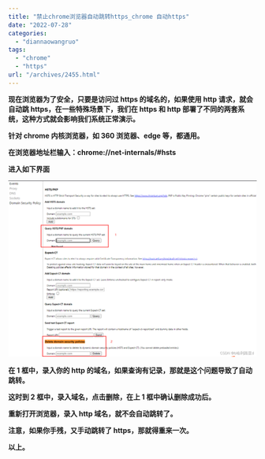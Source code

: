 ```yaml
---
title: "禁止chrome浏览器自动跳转https_chrome 自动https"
date: "2022-07-28"
categories: 
  - "diannaowangruo"
tags: 
  - "chrome"
  - "https"
url: "/archives/2455.html"
---
```


**现在浏览器为了安全，只要是访问过 https 的域名的，如果使用 http 请求，就会自动跳 https，在一些特殊场景下，我们在 https 和 http 部署了不同的两套系统，这种方式就会影响我们系统正常演示。**

**针对 chrome 内核浏览器，如 360 浏览器、edge 等，都通用。**

**在浏览器地址栏输入：chrome://net-internals/#hsts**

**进入如下界面**

![img](/images/2022/07/2e8ec347f448e8e99c591dc7f8825fb9.png)

**在 1 框中，录入你的 http 的域名，如果查询有记录，那就是这个问题导致了自动跳转。**

**这时到 2 框中，录入域名，点击删除，在上 1 框中确认删除成功后。**

**重新打开浏览器，录入 http 域名，就不会自动跳转了。**

**注意，如果你手残，又手动跳转了 https，那就得重来一次。**

**以上。**
